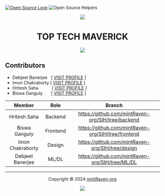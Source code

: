 [![Open Source Love](https://firstcontributions.github.io/open-source-badges/badges/open-source-v1/open-source.svg)](https://github.com/firstcontributions/open-source-badges)
![Open Source Helpers](https://img.shields.io/badge/contributors-4-blue)
<div align="center">
<img src="https://github.com/user-attachments/assets/55010a7e-02e1-4019-8dde-5a0c488ad5b6">
</div>
<h1 align=center>TOP TECH MAVERICK</h1> 
<p align="center">
  <a href="https://github.com/mintRaven-org/SIH/issues"><img src="https://img.shields.io/github/issues/mintRaven-05/Geminux?colorA=363a4f&colorB=f5a97f&style=for-the-badge&logo=data:image/svg+xml;base64,PHN2ZyB4bWxucz0iaHR0cDovL3d3dy53My5vcmcvMjAwMC9zdmciIHZpZXdCb3g9IjAgMCAyNTYgMjU2Ij4KPHBhdGggZD0iTTIxNiwzMlYxOTJhOCw4LDAsMCwxLTgsOEg3MmExNiwxNiwwLDAsMC0xNiwxNkgxOTJhOCw4LDAsMCwxLDAsMTZINDhhOCw4LDAsMCwxLTgtOFY1NkEzMiwzMiwwLDAsMSw3MiwyNEgyMDhBOCw4LDAsMCwxLDIxNiwzMloiIHN0eWxlPSJmaWxsOiAjQ0FEM0Y1OyIvPgo8L3N2Zz4="></a>
</p>

## Contributors
- Debjeet Banerjee &nbsp;&nbsp;[ <a href="https://github.com/mintRaven-05">VISIT PROFILE</a> ]
- Imon Chakraborty [ <a href="https://github.com/ImonChakraborty">VISIT PROFILE</a> ]
- Hritesh Saha &nbsp;&nbsp;&nbsp;&nbsp;&nbsp;&nbsp;&nbsp;&nbsp;&nbsp;&nbsp;[ <a href="https://github.com/hritesh-saha">VISIT PROFILE</a> ]
- Biswa Ganguly &nbsp;&nbsp;&nbsp;&nbsp;&nbsp;&nbsp;[ <a href="https://github.com/biswa-ganguly">VISIT PROFILE</a> ]
<div align="center">
  
| Member | Role | Branch |
| :---: | :----: | :------: |
| Hritesh Saha | Backend | https://github.com/mintRaven-org/SIH/tree/backend |
| Biswa Ganguly | Frontend | https://github.com/mintRaven-org/SIH/tree/frontend |
| Imon Chakraborty | Design | https://github.com/mintRaven-org/SIH/tree/design |
| Debjeet Banerjee | ML/DL | https://github.com/mintRaven-org/SIH/tree/ML/DL | 
</div>

---

<p align="center">Copyright &copy; 2024 <a href="https://github.com/mintRaven-org" target="_blank">mintRaven-org</a>
</p>
<p align="center"><a href="https://github.com/mintRaven-05/Atlas/blob/main/LICENSE"><img src="https://img.shields.io/static/v1.svg?style=for-the-badge&label=License&message=BSD-3-clause&logoColor=d9e0ee&colorA=363a4f&colorB=b7bdf8"/></a></p>
